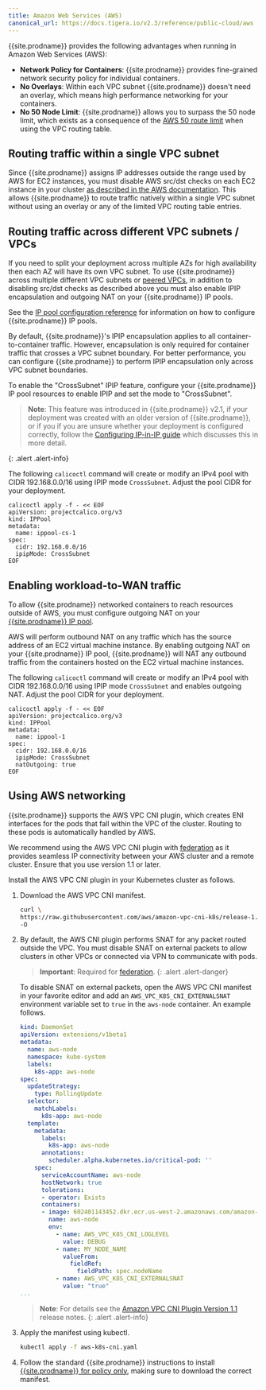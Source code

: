 ```yaml
---
title: Amazon Web Services (AWS)
canonical_url: https://docs.tigera.io/v2.3/reference/public-cloud/aws
---
```


{{site.prodname}} provides the following advantages when running in Amazon Web Services (AWS):

- **Network Policy for Containers**: {{site.prodname}} provides fine-grained network security policy for individual containers.
- **No Overlays**: Within each VPC subnet {{site.prodname}} doesn't need an overlay, which means high performance networking for your containers.
- **No 50 Node Limit**: {{site.prodname}} allows you to surpass the 50 node limit, which exists as a consequence of the [AWS 50 route limit](http://docs.aws.amazon.com/AmazonVPC/latest/UserGuide/VPC_Appendix_Limits.html#vpc-limits-route-tables) when using the VPC routing table.

## Routing traffic within a single VPC subnet

Since {{site.prodname}} assigns IP addresses outside the range used by AWS for EC2 instances, you must disable AWS src/dst
checks on each EC2 instance in your cluster
[as described in the AWS documentation](http://docs.aws.amazon.com/AmazonVPC/latest/UserGuide/VPC_NAT_Instance.html#EIP_Disable_SrcDestCheck).  This
allows {{site.prodname}} to route traffic natively within a single VPC subnet without using an overlay or any of the limited VPC routing table entries.

## Routing traffic across different VPC subnets / VPCs

If you need to split your deployment across multiple AZs for high availability then each AZ will have its own VPC subnet.  To
use {{site.prodname}} across multiple different VPC subnets or [peered VPCs](http://docs.aws.amazon.com/AmazonVPC/latest/UserGuide/vpc-peering.html),
in addition to disabling src/dst checks as described above you must also enable IPIP encapsulation and outgoing NAT
on your {{site.prodname}} IP pools.

See the [IP pool configuration reference]({{site.baseurl}}/{{page.version}}/reference/calicoctl/resources/ippool)
for information on how to configure {{site.prodname}} IP pools.

By default, {{site.prodname}}'s IPIP encapsulation applies to all container-to-container traffic.  However,
encapsulation is only required for container traffic that crosses a VPC subnet boundary.  For better
performance, you can configure {{site.prodname}} to perform IPIP encapsulation only across VPC subnet boundaries.

To enable the "CrossSubnet" IPIP feature, configure your {{site.prodname}} IP pool resources
to enable IPIP and set the mode to "CrossSubnet".

> **Note**: This feature was introduced in {{site.prodname}} v2.1, if your deployment was created with
> an older version of {{site.prodname}}, or if you if you are unsure whether your deployment
> is configured correctly, follow the [Configuring IP-in-IP guide]({{site.baseurl}}/{{page.version}}/networking/ip-in-ip)
> which discusses this in more detail.
>
{: .alert .alert-info}

The following `calicoctl` command will create or modify an IPv4 pool with
CIDR 192.168.0.0/16 using IPIP mode `CrossSubnet`. Adjust the pool CIDR for your deployment.

```
calicoctl apply -f - << EOF
apiVersion: projectcalico.org/v3
kind: IPPool
metadata:
  name: ippool-cs-1
spec:
  cidr: 192.168.0.0/16
  ipipMode: CrossSubnet
EOF
```

## Enabling workload-to-WAN traffic

To allow {{site.prodname}} networked containers to reach resources outside of AWS,
you must configure outgoing NAT on your [{{site.prodname}} IP pool]({{site.baseurl}}/{{page.version}}/reference/calicoctl/resources/ippool).

AWS will perform outbound NAT on any traffic which has the source address of an EC2 virtual
machine instance.  By enabling outgoing NAT on your {{site.prodname}} IP pool, {{site.prodname}} will
NAT any outbound traffic from the containers hosted on the EC2 virtual machine instances.

The following `calicoctl` command will create or modify an IPv4 pool with
CIDR 192.168.0.0/16 using IPIP mode `CrossSubnet` and enables outgoing NAT.
Adjust the pool CIDR for your deployment.

```
calicoctl apply -f - << EOF
apiVersion: projectcalico.org/v3
kind: IPPool
metadata:
  name: ippool-1
spec:
  cidr: 192.168.0.0/16
  ipipMode: CrossSubnet
  natOutgoing: true
EOF
```

## Using AWS networking

{{site.prodname}} supports the AWS VPC CNI plugin, which creates ENI interfaces for the pods that fall within the VPC of
the cluster. Routing to these pods is automatically handled by AWS.

We recommend using the AWS VPC CNI plugin with [federation](../../networking/federation/index) as it provides seamless IP connectivity
between your AWS cluster and a remote cluster. Ensure that you use version 1.1 or later.

Install the AWS VPC CNI plugin in your Kubernetes cluster as follows.

1. Download the AWS VPC CNI manifest.

   ```bash
   curl \
   https://raw.githubusercontent.com/aws/amazon-vpc-cni-k8s/release-1.1/config/v1.1/aws-k8s-cni.yaml \
   -O
   ```

1. By default, the AWS CNI plugin performs SNAT for any packet routed outside the VPC. You must disable SNAT
   on external packets to allow clusters in other VPCs or connected via VPN to communicate with pods.

   > **Important**: Required for [federation](../../networking/federation/index).
   {: .alert .alert-danger}

   To disable SNAT on external packets, open the AWS VPC CNI manifest in your favorite editor
   and add an `AWS_VPC_K8S_CNI_EXTERNALSNAT` environment variable set to `true` in the `aws-node` container.
   An example follows.

   ```yaml
   kind: DaemonSet
   apiVersion: extensions/v1beta1
   metadata:
     name: aws-node
     namespace: kube-system
     labels:
       k8s-app: aws-node
   spec:
     updateStrategy:
       type: RollingUpdate
     selector:
       matchLabels:
         k8s-app: aws-node
     template:
       metadata:
         labels:
           k8s-app: aws-node
         annotations:
           scheduler.alpha.kubernetes.io/critical-pod: ''
       spec:
         serviceAccountName: aws-node
         hostNetwork: true
         tolerations:
         - operator: Exists
         containers:
         - image: 602401143452.dkr.ecr.us-west-2.amazonaws.com/amazon-k8s-cni:1.1.0
           name: aws-node
           env:
             - name: AWS_VPC_K8S_CNI_LOGLEVEL
               value: DEBUG
             - name: MY_NODE_NAME
               valueFrom:
                 fieldRef:
                   fieldPath: spec.nodeName
             - name: AWS_VPC_K8S_CNI_EXTERNALSNAT
               value: "true"
   ...
   ```

   > **Note**: For details see the
   > [Amazon VPC CNI Plugin Version 1.1](https://aws.amazon.com/blogs/opensource/vpc-cni-plugin-v1-1-available)
   > release notes.
   {: .alert .alert-info}

1. Apply the manifest using kubectl.

   ```bash
   kubectl apply -f aws-k8s-cni.yaml
   ```

1. Follow the standard {{site.prodname}} instructions to install [{{site.prodname}} for policy only](/{{page.version}}/getting-started/kubernetes/installation/other),
   making sure to download the correct manifest.
